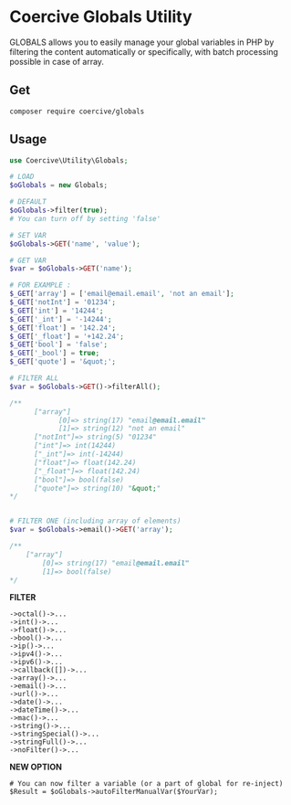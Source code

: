 Coercive Globals Utility
========================

GLOBALS allows you to easily manage your global variables in PHP by filtering the content automatically or specifically, with batch processing possible in case of array.

Get
---
```
composer require coercive/globals
```

Usage
-----

```php
use Coercive\Utility\Globals;

# LOAD
$oGlobals = new Globals;

# DEFAULT
$oGlobals->filter(true);
# You can turn off by setting 'false'

# SET VAR
$oGlobals->GET('name', 'value');

# GET VAR
$var = $oGlobals->GET('name');

# FOR EXAMPLE :
$_GET['array'] = ['email@email.email', 'not an email'];
$_GET['notInt'] = '01234';
$_GET['int'] = '14244';
$_GET['_int'] = '-14244';
$_GET['float'] = '142.24';
$_GET['_float'] = '+142.24';
$_GET['bool'] = 'false';
$_GET['_bool'] = true;
$_GET['quote'] = '&quot;';

# FILTER ALL
$var = $oGlobals->GET()->filterAll();

/**
      ["array"]
            [0]=> string(17) "email@email.email"
            [1]=> string(12) "not an email"
      ["notInt"]=> string(5) "01234"
      ["int"]=> int(14244)
      ["_int"]=> int(-14244)
      ["float"]=> float(142.24)
      ["_float"]=> float(142.24)
      ["bool"]=> bool(false)
      ["quote"]=> string(10) "&quot;"
*/


# FILTER ONE (including array of elements)
$var = $oGlobals->email()->GET('array');

/**
    ["array"]
        [0]=> string(17) "email@email.email"
        [1]=> bool(false)
*/
```

**FILTER**
```
->octal()->...
->int()->...
->float()->...
->bool()->...
->ip()->...
->ipv4()->...
->ipv6()->...
->callback([])->...
->array()->...
->email()->...
->url()->...
->date()->...
->dateTime()->...
->mac()->...
->string()->...
->stringSpecial()->...
->stringFull()->...
->noFilter()->...
```

**NEW OPTION**
```
# You can now filter a variable (or a part of global for re-inject)
$Result = $oGlobals->autoFilterManualVar($YourVar);
```

